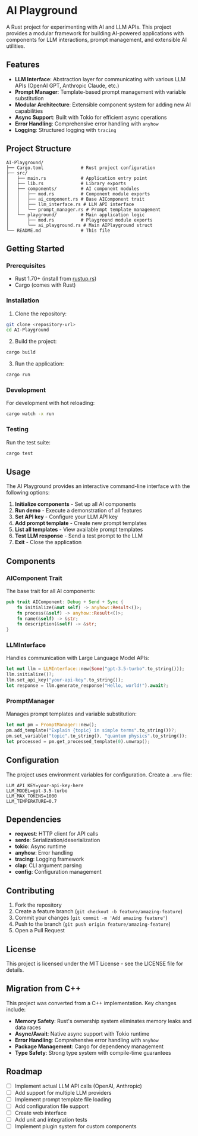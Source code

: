 # AI Playground

A Rust project for experimenting with AI and LLM APIs. This project provides a modular framework for building AI-powered applications with components for LLM interactions, prompt management, and extensible AI utilities.

## Features

- **LLM Interface**: Abstraction layer for communicating with various LLM APIs (OpenAI GPT, Anthropic Claude, etc.)
- **Prompt Manager**: Template-based prompt management with variable substitution
- **Modular Architecture**: Extensible component system for adding new AI capabilities
- **Async Support**: Built with Tokio for efficient async operations
- **Error Handling**: Comprehensive error handling with `anyhow`
- **Logging**: Structured logging with `tracing`

## Project Structure

```
AI-Playground/
├── Cargo.toml              # Rust project configuration
├── src/
│   ├── main.rs             # Application entry point
│   ├── lib.rs              # Library exports
│   ├── components/         # AI component modules
│   │   ├── mod.rs          # Component module exports
│   │   ├── ai_component.rs # Base AIComponent trait
│   │   ├── llm_interface.rs # LLM API interface
│   │   └── prompt_manager.rs # Prompt template management
│   └── playground/         # Main application logic
│       ├── mod.rs          # Playground module exports
│       └── ai_playground.rs # Main AIPlayground struct
└── README.md               # This file
```

## Getting Started

### Prerequisites

- Rust 1.70+ (install from [rustup.rs](https://rustup.rs/))
- Cargo (comes with Rust)

### Installation

1. Clone the repository:
```bash
git clone <repository-url>
cd AI-Playground
```

2. Build the project:
```bash
cargo build
```

3. Run the application:
```bash
cargo run
```

### Development

For development with hot reloading:
```bash
cargo watch -x run
```

### Testing

Run the test suite:
```bash
cargo test
```

## Usage

The AI Playground provides an interactive command-line interface with the following options:

1. **Initialize components** - Set up all AI components
2. **Run demo** - Execute a demonstration of all features
3. **Set API key** - Configure your LLM API key
4. **Add prompt template** - Create new prompt templates
5. **List all templates** - View available prompt templates
6. **Test LLM response** - Send a test prompt to the LLM
7. **Exit** - Close the application

## Components

### AIComponent Trait

The base trait for all AI components:

```rust
pub trait AIComponent: Debug + Send + Sync {
    fn initialize(&mut self) -> anyhow::Result<()>;
    fn process(&self) -> anyhow::Result<()>;
    fn name(&self) -> &str;
    fn description(&self) -> &str;
}
```

### LLMInterface

Handles communication with Large Language Model APIs:

```rust
let mut llm = LLMInterface::new(Some("gpt-3.5-turbo".to_string()));
llm.initialize()?;
llm.set_api_key("your-api-key".to_string());
let response = llm.generate_response("Hello, world!").await?;
```

### PromptManager

Manages prompt templates and variable substitution:

```rust
let mut pm = PromptManager::new();
pm.add_template("Explain {topic} in simple terms".to_string())?;
pm.set_variable("topic".to_string(), "quantum physics".to_string());
let processed = pm.get_processed_template(0).unwrap();
```

## Configuration

The project uses environment variables for configuration. Create a `.env` file:

```env
LLM_API_KEY=your-api-key-here
LLM_MODEL=gpt-3.5-turbo
LLM_MAX_TOKENS=1000
LLM_TEMPERATURE=0.7
```

## Dependencies

- **reqwest**: HTTP client for API calls
- **serde**: Serialization/deserialization
- **tokio**: Async runtime
- **anyhow**: Error handling
- **tracing**: Logging framework
- **clap**: CLI argument parsing
- **config**: Configuration management

## Contributing

1. Fork the repository
2. Create a feature branch (`git checkout -b feature/amazing-feature`)
3. Commit your changes (`git commit -m 'Add amazing feature'`)
4. Push to the branch (`git push origin feature/amazing-feature`)
5. Open a Pull Request

## License

This project is licensed under the MIT License - see the LICENSE file for details.

## Migration from C++

This project was converted from a C++ implementation. Key changes include:

- **Memory Safety**: Rust's ownership system eliminates memory leaks and data races
- **Async/Await**: Native async support with Tokio runtime
- **Error Handling**: Comprehensive error handling with `anyhow`
- **Package Management**: Cargo for dependency management
- **Type Safety**: Strong type system with compile-time guarantees

## Roadmap

- [ ] Implement actual LLM API calls (OpenAI, Anthropic)
- [ ] Add support for multiple LLM providers
- [ ] Implement prompt template file loading
- [ ] Add configuration file support
- [ ] Create web interface
- [ ] Add unit and integration tests
- [ ] Implement plugin system for custom components

